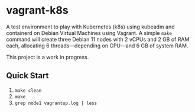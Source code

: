 # vagrant-k8s
A test environment to play with Kubernetes (k8s) using kubeadm and containerd on Debian Virtual Machines using Vagrant. A simple `make` command will create three Debian 11 nodes with 2 vCPUs and 2 GB of RAM each, allocating 6 threads—depending on CPU—and 6 GB of system RAM.

This project is a work in progress.

## Quick Start

1. `make clean`
2. `make`
3. `grep node1 vagrantup.log | less`
